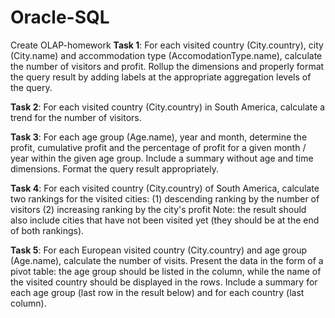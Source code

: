 # Oracle-SQL

Create OLAP-homework
**Task 1**: For each visited country (City.country), city (City.name) and accommodation type (AccomodationType.name), calculate the number of visitors and profit. Rollup the dimensions and properly format the query result by adding labels at the appropriate aggregation levels of the query.

**Task 2**: For each visited country (City.country) in South America, calculate a trend for the number of visitors. 

**Task 3**: For each age group (Age.name), year and month, determine the profit, cumulative profit and the percentage of profit for a given month / year within the given age group. Include a summary without age and time dimensions. Format the query result appropriately.

**Task 4**: For each visited country (City.country) of South America, calculate two rankings for the visited cities: (1) descending ranking by the number of visitors (2) increasing ranking by the city's profit Note: the result should also include cities that have not been visited yet (they should be at the end of both rankings). 

**Task 5**: For each European visited country (City.country) and age group (Age.name), calculate the number of visits. Present the data in the form of a pivot table: the age group should be listed in the column, while the name of the visited country should be displayed in the rows. Include a summary for each age group (last row in the result below) and for each country (last column).
